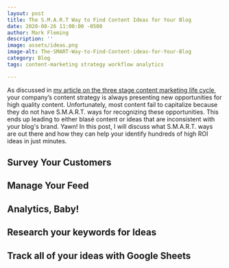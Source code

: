 ```yaml
---
layout: post
title: The S.M.A.R.T Way to Find Content Ideas for Your Blog
date: 2020-08-26 11:00:00 -0500
author: Mark Fleming
description: ''
image: assets/ideas.png
image-alt: The-SMART-Way-to-Find-Content-ideas-for-Your-Blog
category: Blog
tags: content-marketing strategy workflow analytics

---
```

As discussed in [my article on the three stage content marketing life cycle](https://markdfleming.com/streamline-your-content-marketing-strategy-with-the-three-stage-lifecycle/ "my article on the three stage content marketing life cycle"), your company’s content strategy is always presenting new opportunities for high quality content. Unfortunately, most content fail to capitalize because they do not have S.M.A.R.T. ways for recognizing these opportunities. This ends up leading to either blasé content or ideas that are inconsistent with your blog's brand. Yawn! In this post, I will discuss what S.M.A.R.T. ways are out there and how they can help your identify hundreds of high ROI ideas in just minutes.

## Survey Your Customers

## Manage Your Feed

## Analytics, Baby!

## Research your keywords for Ideas

## Track all of your ideas with Google Sheets